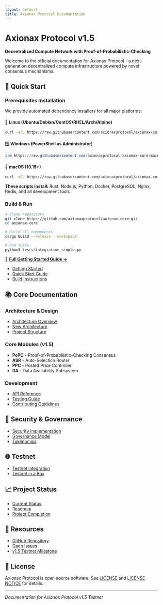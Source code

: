 ```yaml
---
layout: default
title: Axionax Protocol Documentation
---
```


# Axionax Protocol v1.5
**Decentralized Compute Network with Proof-of-Probabilistic-Checking**

Welcome to the official documentation for Axionax Protocol - a next-generation decentralized compute infrastructure powered by novel consensus mechanisms.

## 🚀 Quick Start

### Prerequisites Installation

We provide automated dependency installers for all major platforms:

#### 🐧 Linux (Ubuntu/Debian/CentOS/RHEL/Arch/Alpine)
```bash
curl -sSL https://raw.githubusercontent.com/axionaxprotocol/axionax-core/main/scripts/install_dependencies_linux.sh | bash
```

#### 🪟 Windows (PowerShell as Administrator)
```powershell
irm https://raw.githubusercontent.com/axionaxprotocol/axionax-core/main/scripts/install_dependencies_windows.ps1 | iex
```

#### 🍎 macOS (10.15+)
```bash
curl -sSL https://raw.githubusercontent.com/axionaxprotocol/axionax-core/main/scripts/install_dependencies_macos.sh | bash
```

**These scripts install:** Rust, Node.js, Python, Docker, PostgreSQL, Nginx, Redis, and all development tools.

### Build & Run

```bash
# Clone repository
git clone https://github.com/axionaxprotocol/axionax-core.git
cd axionax-core

# Build all components
cargo build --release --workspace

# Run tests
python3 tests/integration_simple.py
```

📖 **[Full Getting Started Guide →](../GETTING_STARTED.md)**

- [Getting Started](../GETTING_STARTED.md)
- [Quick Start Guide](../QUICKSTART.md)
- [Build Instructions](./BUILD.md)

## 📚 Core Documentation

### Architecture & Design
- [Architecture Overview](../ARCHITECTURE.md)
- [New Architecture](../NEW_ARCHITECTURE.md)
- [Project Structure](../PROJECT_STRUCTURE.md)

### Core Modules (v1.5)
- **PoPC** - Proof-of-Probabilistic-Checking Consensus
- **ASR** - Auto-Selection Router
- **PPC** - Posted Price Controller
- **DA** - Data Availability Subsystem

### Development
- [API Reference](./API_REFERENCE.md)
- [Testing Guide](../TESTING_GUIDE.md)
- [Contributing Guidelines](../CONTRIBUTING.md)

## 🔐 Security & Governance
- [Security Implementation](../SECURITY.md)
- [Governance Model](../GOVERNANCE.md)
- [Tokenomics](../TOKENOMICS.md)

## 🌐 Testnet
- [Testnet Integration](./TESTNET_INTEGRATION.md)
- [Testnet in a Box](../Axionax_v1.5_Testnet_in_a_Box/)

## 📈 Project Status
- [Current Status](../STATUS.md)
- [Roadmap](../ROADMAP.md)
- [Project Completion](../PROJECT_COMPLETION.md)

## 🔗 Resources
- [GitHub Repository](https://github.com/axionaxprotocol/axionax-core)
- [Open Issues](https://github.com/axionaxprotocol/axionax-core/issues)
- [v1.5 Testnet Milestone](https://github.com/axionaxprotocol/axionax-core/milestone/1)

## 📜 License
Axionax Protocol is open source software. See [LICENSE](../LICENSE) and [LICENSE NOTICE](../LICENSE_NOTICE.md) for details.

---
*Documentation for Axionax Protocol v1.5 Testnet*